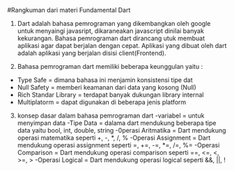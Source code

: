 #Rangkuman dari materi Fundamental Dart

1. Dart adalah bahasa pemrograman yang dikembangkan oleh google untuk menyaingi javasript, dikaraneakan javascript dinilai banyak kekurangan. Bahasa pemrograman dart dirancang utuk membuat aplikasi agar dapat berjalan dengan cepat. Aplikasi yang dibuat oleh dart adalah aplikasi yang berjalan disisi client(Frontend).

2. Bahasa pemrograman dart memiliki beberapa keunggulan yaitu : 
- Type Safe = dimana bahasa ini menjamin konsistensi tipe dat
- Null Safety = memberi keamanan dari data yang kosong (Null)
- Rich Standar Library = terdapat banyak dukungan library internal
- Multiplatorm = dapat digunakan di beberapa jenis platform

3. konsep dasar dalam bahasa pemrograman dart
-variabel = untuk menyimpan data
-Tipe Data = dalama dart mendukung beberapa tipe data yaitu bool, int, double, string
-0perasi Aritmatika = Dart mendukung operasi matematika seperti +, -, *, /, %
-Operasi Assignment = Dart mendukung operasi assignment seperti =, +=, -=, *=, /=, %=
-Operasi Comparison = Dart mendukung operasi comparison seperti ==, <=, <, >=, >
-Operasi Logical = Dart mendukung operasi logical seperti &&, ||, !